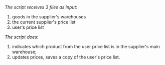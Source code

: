 _The script receives 3 files as input_:
1. goods in the supplier's warehouses
2. the current supplier's price list
2. user's price list

_The script does_:
1. indicates which product from the user price list is in the supplier's main warehouse;
2. updates prices, saves a copy of the user's price list.
